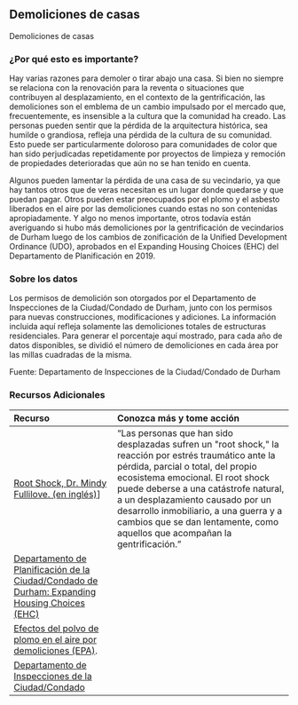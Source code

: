 ## Demoliciones de casas
Demoliciones de casas

### ¿Por qué esto es importante?
Hay varias razones para demoler o tirar abajo una casa. Si bien no siempre se relaciona con la renovación para la reventa o situaciones que contribuyen al desplazamiento, en el contexto de la gentrificación, las demoliciones son el emblema de un cambio impulsado por el mercado que, frecuentemente, es insensible a la cultura que la comunidad ha creado. Las personas pueden sentir que la pérdida de la arquitectura histórica, sea humilde o grandiosa, refleja una pérdida de la cultura de su comunidad. Esto puede ser particularmente doloroso para comunidades de color que han sido perjudicadas repetidamente por proyectos de limpieza y remoción de propiedades deterioradas que aún no se han tenido en cuenta. 

Algunos pueden lamentar la pérdida de una casa de su vecindario, ya que hay tantos otros que de veras necesitan es un lugar donde quedarse y que puedan pagar. Otros pueden estar preocupados por el plomo y el asbesto liberados en el aire por las demoliciones cuando estas no son contenidas apropiadamente. Y algo no menos importante, otros todavía están averiguando si hubo más demoliciones por la gentrificación de vecindarios de Durham luego de los cambios de zonificación de la Unified Development Ordinance (UDO), aprobados en el Expanding Housing Choices (EHC) del Departamento de Planificación en 2019.

### Sobre los datos
Los permisos de demolición son otorgados por el Departamento de Inspecciones de la Ciudad/Condado de Durham, junto con los permisos para nuevas construcciones, modificaciones y adiciones. La información incluida aquí refleja solamente las demoliciones totales de estructuras residenciales. Para generar el porcentaje aquí mostrado, para cada año de datos disponibles, se dividió el número de demoliciones en cada área por las millas cuadradas de la misma.

Fuente: Departamento de Inspecciones de la Ciudad/Condado de Durham


### Recursos Adicionales
|Recurso | Conozca más y tome acción  | 
|:--- | :--- |
|[Root Shock, Dr. Mindy Fullilove. (en inglés)](https:/www.rootshock.org/)] | “Las personas que han sido desplazadas sufren un "root shock," la reacción por estrés traumático ante la pérdida, parcial o total, del propio ecosistema emocional. El root shock puede deberse a una catástrofe natural, a un desplazamiento causado por un desarrollo inmobiliario, a una guerra y a cambios que se dan lentamente, como aquellos que acompañan la gentrificación.”
|[Departamento de Planificación de la Ciudad/Condado de Durham: Expanding Housing Choices (EHC)](https://durhamnc.gov/3679/Expanding-Housing-Choices) 
|[Efectos del polvo de plomo en el aire por demoliciones (EPA)](https://www.epa.gov/large-scale-residencial-demolition/lead-based-paint-and-demolition).
|[Departamento de Inspecciones de la Ciudad/Condado](https://durhamnc.gov/293/City-County-Inspections) 
